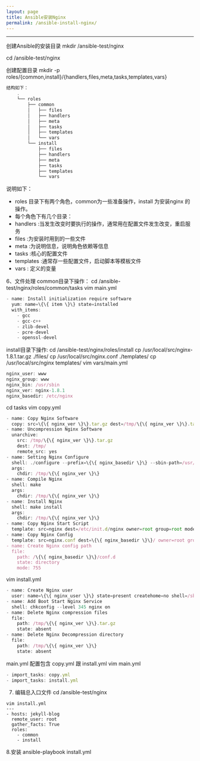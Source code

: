 ```yaml
---
layout: page
title: Ansible安装Nginx 
permalink: /ansible-install-nginx/
---
```

 
-------
创建Ansible的安装目录
mkdir /ansible-test/nginx  

cd /ansible-test/nginx  

创建配置目录
mkdir -p roles/{common,install}/{handlers,files,meta,tasks,templates,vars}  

```js
结构如下：
    .
    └── roles
        ├── common
        │   ├── files
        │   ├── handlers
        │   ├── meta
        │   ├── tasks
        │   ├── templates
        │   └── vars
        └── install
            ├── files
            ├── handlers
            ├── meta
            ├── tasks
            ├── templates
            └── vars   
```                    
说明如下：                
* roles 目录下有两个角色，common为一些准备操作，install 为安装nginx 的操作。
* 每个角色下有几个目录：
* handlers :当发生改变时要执行的操作，通常用在配置文件发生改变，重启服务
* files :为安装时用到的一些文件
* meta :为说明信息，说明角色依赖等信息
* tasks :核心的配置文件
* templates :通常存一些配置文件，启动脚本等模板文件
* vars : 定义的变量

6、文件处理
common目录下操作：
cd /ansible-test/nginx/roles/common/tasks
vim main.yml
```js
- name: Install initialization require software
  yum: name=\{\{ item \}\} state=installed
  with_items:
    - gcc
    - gcc-c++
    - zlib-devel
    - pcre-devel
    - openssl-devel
```
install目录下操作:
cd /ansible-test/nginx/roles/install
cp /usr/local/src/nginx-1.8.1.tar.gz ./files/
cp /usr/local/src/nginx.conf ./templates/
cp /usr/local/src/nginx templates/
vim vars/main.yml
```js
nginx_user: www
nginx_group: www
nginx_bin: /usr/sbin
nginx_ver: nginx-1.8.1
nginx_basedir: /etc/nginx
```

cd tasks
vim copy.yml
```js
- name: Copy Nginx Software
  copy: src=\{\{ nginx_ver \}\}.tar.gz dest=/tmp/\{\{ nginx_ver \}\}.tar.gz owner=root group=root
- name: Uncompression Nginx Software
  unarchive: 
    src: /tmp/\{\{ nginx_ver \}\}.tar.gz
    dest: /tmp/
    remote_src: yes
- name: Setting Nginx Configure
  shell: ./configure --prefix=\{\{ nginx_basedir \}\} --sbin-path=/usr/sbin/nginx --conf-path=\{\{ nginx_basedir \}\}/nginx.conf --without-http_memcached_module --with-mail_ssl_module --with-http_flv_module --with-http_dav_module --with-http_realip_module --with-http_addition_module --with-http_sub_module --with-http_gunzip_module --user=\{\{ nginx_user \}\} --group=\{\{ nginx_group \}\} --with-http_stub_status_module --with-http_ssl_module --with-http_gzip_static_module --with-pcre --error-log-path=\{\{ nginx_basedir \}\}/logs/error.log --http-log-path=\{\{ nginx_basedir \}\}/logs/access.log
  args:
    chdir: /tmp/\{\{ nginx_ver \}\}
- name: Compile Nginx
  shell: make
  args:
    chdir: /tmp/\{\{ nginx_ver \}\}
- name: Install Nginx
  shell: make install
  args:
    chdir: /tmp/\{\{ nginx_ver \}\}
- name: Copy Nginx Start Script
  template: src=nginx dest=/etc/init.d/nginx owner=root group=root mode=0755
- name: Copy Nginx Config
  template: src=nginx.conf dest=\{\{ nginx_basedir \}\}/ owner=root group=root mode=0644
- name: Create Nginx config path
  file: 
    path: /\{\{ nginx_basedir \}\}/conf.d
    state: directory
    mode: 755
```

vim install.yml
```js
- name: Create Nginx user
  user: name=\{\{ nginx_user \}\} state=present createhome=no shell=/sbin/nologin
- name: Add Boot Start Nginx Service
  shell: chkconfig --level 345 nginx on
- name: Delete Nginx compression files
  file: 
    path: /tmp/\{\{ nginx_ver \}\}.tar.gz
    state: absent
- name: Delete Nginx Decompression directory
  file: 
    path: /tmp/\{\{ nginx_ver \}\}
    state: absent
```

main.yml 配置包含 copy.yml 跟 install.yml
vim main.yml
```js
- import_tasks: copy.yml
- import_tasks: install.yml
```
7. 编辑总入口文件
cd /ansible-test/nginx
```
vim install.yml
---
- hosts: jekyll-blog
  remote_user: root
  gather_facts: True
  roles:
    - common
    - install
```
8.安装
ansible-playbook install.yml

